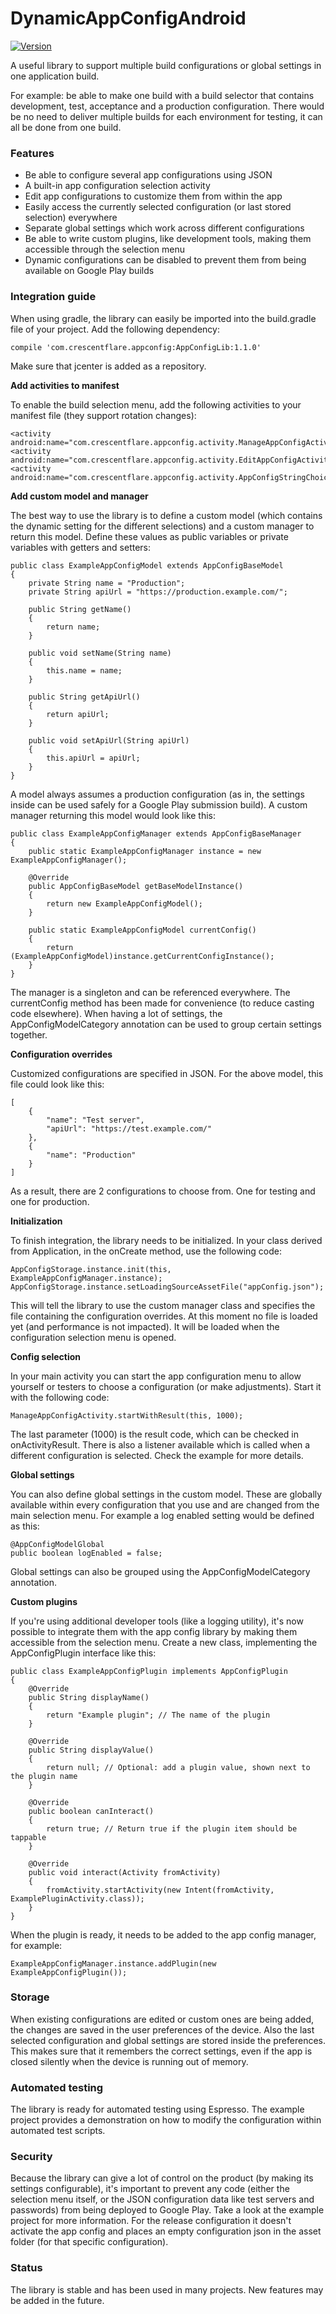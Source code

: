# DynamicAppConfigAndroid

[![Version](https://img.shields.io/bintray/v/crescentflare/maven/AppConfigLib.svg?style=flat)](https://bintray.com/crescentflare/maven/AppConfigLib)

A useful library to support multiple build configurations or global settings in one application build.

For example: be able to make one build with a build selector that contains development, test, acceptance and a production configuration. There would be no need to deliver multiple builds for each environment for testing, it can all be done from one build.

### Features
- Be able to configure several app configurations using JSON
- A built-in app configuration selection activity
- Edit app configurations to customize them from within the app
- Easily access the currently selected configuration (or last stored selection) everywhere
- Separate global settings which work across different configurations
- Be able to write custom plugins, like development tools, making them accessible through the selection menu
- Dynamic configurations can be disabled to prevent them from being available on Google Play builds

### Integration guide
When using gradle, the library can easily be imported into the build.gradle file of your project. Add the following dependency:

    compile 'com.crescentflare.appconfig:AppConfigLib:1.1.0'

Make sure that jcenter is added as a repository.


**Add activities to manifest**

To enable the build selection menu, add the following activities to your manifest file (they support rotation changes):
        
    <activity android:name="com.crescentflare.appconfig.activity.ManageAppConfigActivity"/>
    <activity android:name="com.crescentflare.appconfig.activity.EditAppConfigActivity"/>
    <activity android:name="com.crescentflare.appconfig.activity.AppConfigStringChoiceActivity"/>
      
        
**Add custom model and manager**

The best way to use the library is to define a custom model (which contains the dynamic setting for the different selections) and a custom manager to return this model. Define these values as public variables or private variables with getters and setters:

    public class ExampleAppConfigModel extends AppConfigBaseModel
    {
        private String name = "Production";
        private String apiUrl = "https://production.example.com/";
    
        public String getName()
        {
            return name;
        }
    
        public void setName(String name)
        {
            this.name = name;
        }
    
        public String getApiUrl()
        {
            return apiUrl;
        }
    
        public void setApiUrl(String apiUrl)
        {
            this.apiUrl = apiUrl;
        }
    }

A model always assumes a production configuration (as in, the settings inside can be used safely for a Google Play submission build). A custom manager returning this model would look like this:

    public class ExampleAppConfigManager extends AppConfigBaseManager
    {
        public static ExampleAppConfigManager instance = new ExampleAppConfigManager();
    
        @Override
        public AppConfigBaseModel getBaseModelInstance()
        {
            return new ExampleAppConfigModel();
        }
    
        public static ExampleAppConfigModel currentConfig()
        {
            return (ExampleAppConfigModel)instance.getCurrentConfigInstance();
        }
    }

The manager is a singleton and can be referenced everywhere. The currentConfig method has been made for convenience (to reduce casting code elsewhere). When having a lot of settings, the AppConfigModelCategory annotation can be used to group certain settings together.


**Configuration overrides**

Customized configurations are specified in JSON. For the above model, this file could look like this:

    [
        {
            "name": "Test server",
            "apiUrl": "https://test.example.com/"
        },
        {
            "name": "Production"
        }
    ]
    
As a result, there are 2 configurations to choose from. One for testing and one for production.


**Initialization**

To finish integration, the library needs to be initialized. In your class derived from Application, in the onCreate method, use the following code:

    AppConfigStorage.instance.init(this, ExampleAppConfigManager.instance);
    AppConfigStorage.instance.setLoadingSourceAssetFile("appConfig.json");
    
This will tell the library to use the custom manager class and specifies the file containing the configuration overrides. At this moment no file is loaded yet (and performance is not impacted). It will be loaded when the configuration selection menu is opened.


**Config selection**

In your main activity you can start the app configuration menu to allow yourself or testers to choose a configuration (or make adjustments). Start it with the following code:

    ManageAppConfigActivity.startWithResult(this, 1000);
     
The last parameter (1000) is the result code, which can be checked in onActivityResult. There is also a listener available which is called when a different configuration is selected. Check the example for more details.


**Global settings**

You can also define global settings in the custom model. These are globally available within every configuration that you use and are changed from the main selection menu. For example a log enabled setting would be defined as this:

    @AppConfigModelGlobal
    public boolean logEnabled = false;

Global settings can also be grouped using the AppConfigModelCategory annotation.


**Custom plugins**

If you're using additional developer tools (like a logging utility), it's now possible to integrate them with the app config library by making them accessible from the selection menu. Create a new class, implementing the AppConfigPlugin interface like this:

    public class ExampleAppConfigPlugin implements AppConfigPlugin
    {
        @Override
        public String displayName()
        {
            return "Example plugin"; // The name of the plugin
        }

        @Override
        public String displayValue()
        {
            return null; // Optional: add a plugin value, shown next to the plugin name
        }

        @Override
        public boolean canInteract()
        {
            return true; // Return true if the plugin item should be tappable
        }

        @Override
        public void interact(Activity fromActivity)
        {
            fromActivity.startActivity(new Intent(fromActivity, ExamplePluginActivity.class));
        }
    }

When the plugin is ready, it needs to be added to the app config manager, for example:

    ExampleAppConfigManager.instance.addPlugin(new ExampleAppConfigPlugin());


### Storage

When existing configurations are edited or custom ones are being added, the changes are saved in the user preferences of the device. Also the last selected configuration and global settings are stored inside the preferences. This makes sure that it remembers the correct settings, even if the app is closed silently when the device is running out of memory.

### Automated testing

The library is ready for automated testing using Espresso. The example project provides a demonstration on how to modify the configuration within automated test scripts.

### Security

Because the library can give a lot of control on the product (by making its settings configurable), it's important to prevent any code (either the selection menu itself, or the JSON configuration data like test servers and passwords) from being deployed to Google Play. Take a look at the example project for more information. For the release configuration it doesn't activate the app config and places an empty configuration json in the asset folder (for that specific configuration).

### Status

The library is stable and has been used in many projects. New features may be added in the future.
